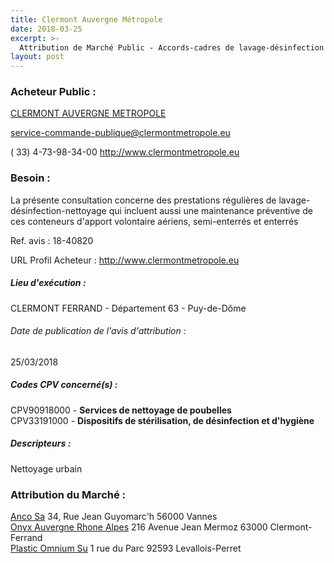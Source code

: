 ```yaml
---
title: Clermont Auvergne Métropole
date: 2018-03-25
excerpt: >-
  Attribution de Marché Public - Accords-cadres de lavage-désinfection des bacs roulants et des conteneurs d'apport volontaire
layout: post
---
```


### Acheteur Public : 
<a href="/acheteur-33/siren-246300701"> CLERMONT AUVERGNE METROPOLE</a><br/>



service-commande-publique@clermontmetropole.eu

( 33) 4-73-98-34-00
http://www.clermontmetropole.eu
### Besoin :

La présente consultation concerne des prestations régulières de lavage-désinfection-nettoyage qui incluent aussi une maintenance préventive de ces conteneurs d'apport volontaire aériens, semi-enterrés et enterrés

Ref. avis : 18-40820

URL Profil Acheteur : http://www.clermontmetropole.eu

##### Lieu d'exécution :

CLERMONT FERRAND - Département 63 - Puy-de-Dôme

###### Date de publication de l'avis d'attribution : 
25/03/2018

##### Codes CPV concerné(s) :
CPV90918000 - **Services de nettoyage de poubelles** <br/>
CPV33191000 - **Dispositifs de stérilisation, de désinfection et d'hygiène** <br/>

##### Descripteurs :
Nettoyage urbain <br/>

### Attribution du Marché :
<a href="/entreprise-260/siren-414503391"> Anco Sa</a>    34, Rue Jean Guyomarc'h 56000 Vannes <br/>
<a href="/entreprise-253/siren-302590898"> Onyx Auvergne Rhone Alpes</a>    216 Avenue Jean Mermoz 63000 Clermont-Ferrand <br/>
<a href="/entreprise-268/siren-778151944"> Plastic Omnium Su</a>    1 rue du Parc 92593 Levallois-Perret <br/>
